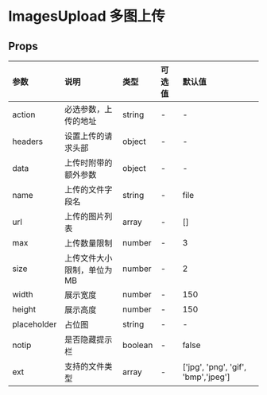 # ImagesUpload 多图上传

## Props

| 参数        | 说明                       | 类型    | 可选值 | 默认值                       |
| :---------- | :------------------------- | :------ | :----- | :--------------------------- |
| action      | 必选参数，上传的地址       | string  | -      | -                            |
| headers     | 设置上传的请求头部         | object  | -      | -                            |
| data        | 上传时附带的额外参数       | object  | -      | -                            |
| name        | 上传的文件字段名           | string  | -      | file                         |
| url         | 上传的图片列表             | array   | -      | []                           |
| max         | 上传数量限制               | number  | -      | 3                            |
| size        | 上传文件大小限制，单位为MB | number  | -      | 2                            |
| width       | 展示宽度                   | number  | -      | 150                          |
| height      | 展示高度                   | number  | -      | 150                          |
| placeholder | 占位图                     | string  | -      | -                            |
| notip       | 是否隐藏提示栏             | boolean | -      | false                        |
| ext         | 支持的文件类型             | array   | -      | ['jpg', 'png', 'gif', 'bmp','jpeg'] |